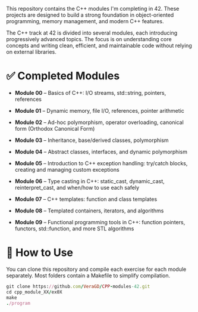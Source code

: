 This repository contains the C++ modules I'm completing in 42. These projects are designed to build a strong foundation in object-oriented programming, memory management, and modern C++ features.

The C++ track at 42 is divided into several modules, each introducing progressively advanced topics. The focus is on understanding core concepts and writing clean, efficient, and maintainable code without relying on external libraries.

# ✅ Completed Modules
- **Module 00** – Basics of C++: I/O streams, std::string, pointers, references

- **Module 01** – Dynamic memory, file I/O, references, pointer arithmetic

- **Module 02** – Ad-hoc polymorphism, operator overloading, canonical form (Orthodox Canonical Form)

- **Module 03** – Inheritance, base/derived classes, polymorphism

- **Module 04** – Abstract classes, interfaces, and dynamic polymorphism

- **Module 05** – Introduction to C++ exception handling: try/catch blocks, creating and managing custom exceptions

- **Module 06** – Type casting in C++: static_cast, dynamic_cast, reinterpret_cast, and when/how to use each safely
  
- **Module 07** – C++ templates: function and class templates

- **Module 08** – Templated containers, iterators, and algorithms

- **Module 09** – Functional programming tools in C++: function pointers, functors, std::function, and more STL algorithms

# 🔧 How to Use
You can clone this repository and compile each exercise for each module separately. Most folders contain a Makefile to simplify compilation.
```ruby
git clone https://github.com/VeraGD/CPP-modules-42.git
cd cpp_module_XX/ex0X
make
./program
```

